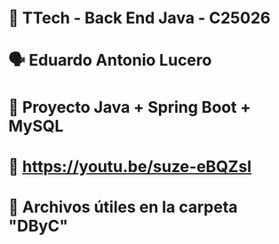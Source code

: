 # 📄 TTech - Back End Java - C25026

# 🗣️ Eduardo Antonio Lucero

# 🧠 Proyecto Java + Spring Boot + MySQL

# 📼 https://youtu.be/suze-eBQZsI

# 📓 Archivos útiles en la carpeta "DByC"